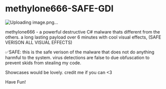 # methylone666-SAFE-GDI
![Uploading image.png…]()

methylone666 - a powerful destructive C# malware thats different from the others. a long lasting payload over 6 minutes with cool visual effects, (SAFE VERISON ALL VISUAL EFFECTS)

✅SAFE: this is the safe verison of the malware that does not do anything harmful to the system. virus detections are false to due obfuscation to prevent skids from stealing my code.

Showcases would be lovely. credit me if you can <3

Have Fun!

